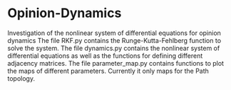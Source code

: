 # Opinion-Dynamics
Investigation of the nonlinear system of differential equations for opinion dynamics
The file RKF.py contains the Runge-Kutta-Fehlberg function to solve the system. 
The file dynamics.py contains the nonlinear system of differential equations as well as the functions for defining different adjacency matrices. 
The file parameter_map.py contains functions to plot the maps of different parameters. Currently it only maps for the Path topology.
